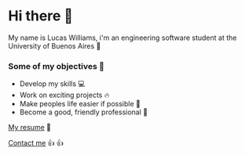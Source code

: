 # Hi there :metal:
My name is Lucas Williams, i'm an engineering software student at the University of Buenos Aires :orange_book:

### Some of my objectives :man: 
* Develop my skills :computer:
* Work on exciting projects :fire:
* Make peoples life easier if possible :raised_hands:
* Become a good, friendly professional :muscle:


<a href="https://drive.google.com/file/d/1ulR21dUbGLPXeQma03YA47Q1NGVKWxOf/view?usp=drive_link">My resume</a> :page_facing_up:

<a href="lucaswilliams0296@gmail.com">Contact me</a> 👍 :thumbsup:

<!--
**lucas96will/lucas96will** is a ✨ _special_ ✨ repository because its `README.md` (this file) appears on your GitHub profile.

Here are some ideas to get you started:

- 🔭 I’m currently working on ...
- 🌱 I’m currently learning ...
- 👯 I’m looking to collaborate on ...
- 🤔 I’m looking for help with ...
- 💬 Ask me about ...
- 📫 How to reach me: ...
- 😄 Pronouns: ...
- ⚡ Fun fact: ...
-->
